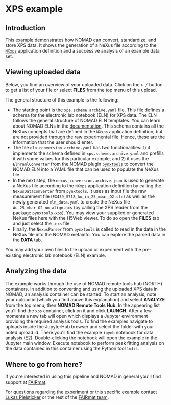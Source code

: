 # XPS example

## Introduction

This example demonstrates how NOMAD can convert, standardize, and store XPS data. It shows the generation of a NeXus file according to the [`NXxps`](https://fairmat-nfdi.github.io/nexus_definitions/classes/contributed_definitions/NXxps.html#nxxps) application definition and a successive analysis of an example data set.

## Viewing uploaded data

Below, you find an overview of your uploaded data.
Click on the `> /` button to get a list of your file or select **FILES** from the top menu of this upload.

The general structure of this example is the following:

- The starting point is the `xps.scheme.archive.yaml` file. This file defines a schema for the electronic lab notebook (ELN) for XPS data. The ELN follows the general structure of NOMAD ELN templates. You can learn about NOMAD ELNs in the [documentation](https://nomad-lab.eu/prod/v1/staging/docs/howto/manage/eln.html). This schema contains all the NeXus concepts that are defined in the `NXxps` application definition, but are not provided through the raw experimental file. Hence, these are the information that the user should enter.
- The file `eln_conversion.archive.yaml` has two functionalities: 1) it implements the schema defined in `xps.scheme.archive.yaml` and prefills it with some values for this particular example, and 2) it uses the `ElnYamlConverter` from the NOMAD plugin [`pynxtools`](https://github.com/FAIRmat-NFDI/pynxtools) to convert the NOMAD ELN into a YAML file that can be used to populate the NeXus file.
- In the next step, the `nexus_conversion.archive.json` is used to generate a NeXus file according to the `NXxps` application definition by calling the `NexusDataConverter` from `pynxtools`. It uses as input file the raw measurement file (`EX439_S718_Au_in_25_mbar_O2.sle`) as well as the newly generated `eln_data.yaml` to create the NeXus file `Au_25_mbar_O2_no_align.nxs` (by calling the XPS reader from the package `pynxtools-xps`). You may view your supplied or generated NeXus files here with the H5Web viewer. To do so open the **FILES** tab and just select the `.nxs` file.
- Finally, the `NexusParser` from `pynxtools` is called to read in the data in the NeXus file into the NOMAD metainfo. You can explore the parsed data in the **DATA** tab.

You may add your own files to the upload or experiment with the pre-existing electronic lab notebook (ELN) example.

## Analyzing the data

The example works through the use of NOMAD remote tools hub (NORTH) containers. In addition to converting and using the uploaded XPS data in NOMAD, an analysis container can be started.  To start an analysis, note your upload id (which you find above this explanation) and select **ANALYZE** from the top menu, then **NOMAD Remote Tools Hub**. In the appearing list you'll find the `xps` container, click on it and click **LAUNCH**. After a few moments a new tab will open which displays a Jupyter environment providing the required analysis tools. To find the examples navigate to uploads inside the JupyterHub browser and select the folder with your noted upload id. There you'll find the example `ipynb` notebook for data analysis (E2).
Double-clicking the notebook will open the example in the Jupyter main window. Execute notebook to perform peak fitting analysis on the data contained in this container using the Python tool `lmfit`.

## Where to go from here?

If you're interested in using this pipeline and NOMAD in general you'll find support at [FAIRmat](https://www.fairmat-nfdi.eu/fairmat/).

For questions regarding the experiment or this specific example contact [Lukas Pielsticker](https://www.fairmat-nfdi.eu/fairmat/about-fairmat/team-fairmat) or the rest of the [FAIRmat team](https://www.fairmat-nfdi.eu/fairmat/about-fairmat/team-fairmat).
